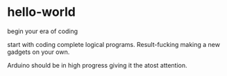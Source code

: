 # hello-world
begin your era of coding

start with coding complete logical programs.
Result-fucking making a new gadgets on your own.

Arduino should be in high progress giving it the atost attention.
 
